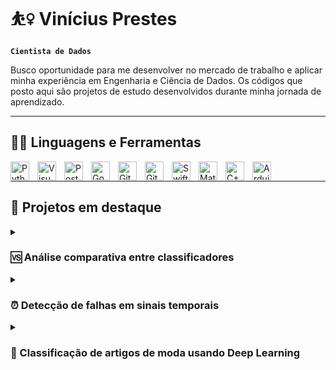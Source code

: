 # ⛹️‍♀️ Vinícius Prestes
**`Cientista de Dados`**

Busco oportunidade para me desenvolver no mercado de trabalho e aplicar minha experiência em Engenharia e Ciência de Dados.
Os códigos que posto aqui são projetos de estudo desenvolvidos durante minha jornada de aprendizado.

---

## 👨‍💻 Linguagens e Ferramentas

<img align="left" alt="Python" width="30px" style="padding-right:10px;" src="https://cdn.jsdelivr.net/gh/devicons/devicon/icons/python/python-original.svg" />
<img align="left" alt="VisualStudioCode" width="30px" style="padding-right:10px;" src="https://cdn.jsdelivr.net/gh/devicons/devicon/icons/visualstudio/visualstudio-plain.svg" />
<img align="left" alt="PostgreSQL" width="30px" style="padding-right:10px;" src="https://cdn.jsdelivr.net/gh/devicons/devicon/icons/postgresql/postgresql-original.svg" />     
<img align="left" alt="GoogleCloud" width="30px" style="padding-right:10px;"  src="https://cdn.jsdelivr.net/gh/devicons/devicon/icons/googlecloud/googlecloud-original.svg" />
<img align="left" alt="Git" width="30px" style="padding-right:10px;" src="https://cdn.jsdelivr.net/gh/devicons/devicon/icons/git/git-original.svg" />
<img align="left" alt="GitHub" width="30px" style="padding-right:10px;" src="https://cdn.jsdelivr.net/gh/devicons/devicon/icons/github/github-original.svg" />
<img align="left" alt="Swift" width="30px" style="padding-right:10px;" src="https://cdn.jsdelivr.net/gh/devicons/devicon/icons/swift/swift-original.svg" />
<img align="left" alt="Matlab" width="30px" style="padding-right:10px;" src="https://cdn.jsdelivr.net/gh/devicons/devicon/icons/matlab/matlab-original.svg" />
<img align="left" alt="C++" width="30px" style="padding-right:10px;" src="https://cdn.jsdelivr.net/gh/devicons/devicon/icons/cplusplus/cplusplus-line.svg" />
<img align="left" alt="Arduino" width="30px" style="padding-right:10px;" src="https://cdn.jsdelivr.net/gh/devicons/devicon/icons/arduino/arduino-original-wordmark.svg" />
<br />

---

## 🚀 Projetos em destaque

<details>
 <summary><h3>🆚 Análise comparativa entre classificadores </h3></summary>
   Este foi meu primeiro projeto em Ciência de Dados, no qual promovi uma comparação de acurácia entre dois classificadores clássicos, KNearestNeighbor e RandomForestClassifier, aplicados em cinco conjuntos de dados distintos.
Os dados utilizados foram coletados do Kaggle, abrangendo temáticas diversas, desde informações sobre saúde pública até dados relacionados a aplicativos de Android. Após a obtenção desses conjuntos de dados, procedi com sua análise e preparação para a fase de treinamento e teste dos classificadores.
Posteriormente, conduzi uma análise estatística minuciosa sobre a acurácia alcançada pelos classificadores. Vale destacar que um deles obteve um desempenho significativamente superior. Alguma aposta sobre qual foi? 👀

   #
   
  **Competências aplicadas nesse projeto:**
  * Busca por dados na plataforma Kaggle
  * Carregamento de Dados no Google Colab
  * Análise Exploratória de Dados
  * Construção de Modelos de Classificação
  * Validação cruzada de Classificadores
  * Análise estatística de resultados

🔗 [Link para o repositório](https://github.com/prestesvinicius/classifier-comparison/)
</details>


<details>
 <summary><h3>⏰ Detecção de falhas em sinais temporais </h3></summary>
Este projeto envolveu a classificação de sinais que indicam o funcionamento normal e a presença de falhas de desbalanceamento de 6g em máquinas rotativas. Utilizei os dados provenientes da base de dados Machinery Fault Database (MAFAULDA). A análise e preparação desses dados, formatados como séries temporais, representaram um desafio significativo, incluindo a transformação dos dados para o domínio da frequência.
Iniciando com a definição de uma linha de referência inicial, prossegui com a extração de características para aprimorar o desempenho do classificador. Em seguida, reduzi a dimensionalidade dos dados por meio do método PCA e otimizei os classificadores testados utilizando a função GridSearch.
Os resultados obtidos foram promissores, alcançando uma acurácia máxima de 96% na validação cruzada. Além disso, os classificadores foram comparados por meio de análises estatísticas ANOVA e testes pós-hoc de Tukey para uma avaliação comparativa.

 
   #
   
  **Competências aplicadas nesse projeto:**
  * Carregamento de dados em formato de séries temporais
  * Análise Exploratória de Dados de sinais no tempo
  * Transformar dados do tempo para frequência usando FFT
  * Extração de Features
  * Redução de Dimensonalidade em Datasets
  * Construção de Modelos de Classificação
  * Otimização de Parâmetros de Classificadores
  * Validação cruzada de Classificadores
  * Análise estatística de resultados multivariados

🔗 [Link para o repositório](https://github.com/prestesvinicius/machine-failure-detection)
</details>

<details>
 <summary><h3>🧦 Classificação de artigos de moda usando Deep Learning </h3></summary>
   Este projeto visa desenvolver e treinar uma Rede Neural Convolucional (CNN) para classificar imagens de artigos de moda presentes no dataset Fashion-MNIST. Composto por 70.000 imagens em escala de cinza de 28x28 pixels, distribuídas em 10 categorias distintas, o objetivo é utilizar deep learning para alcançar uma precisão superior na classificação desses artigos em comparação com métodos tradicionais já testados anteriormente nesse mesmo conjunto de dados. O projeto contempla o uso de TensorFlow, Keras e outras bibliotecas para a construção do modelo, avaliação dos resultados e busca por uma melhor capacidade de generalização na classificação de diferentes peças de vestuário.

   #
   
  **Competências aplicadas nesse projeto:**
  * Análise de dados em formato de imagem
  * Arquitetura de modelos de Rede de Convolução Neural (CNN)
  * Resolução de overfitting em modelos de CNN
  * Bibliotecas Keras e TensorFlow
  * Análise de desempenho de classficação em cada classe

🔗 [Link para o repositório](https://github.com/prestesvinicius/CNN-FashionMNIST)
</details>


